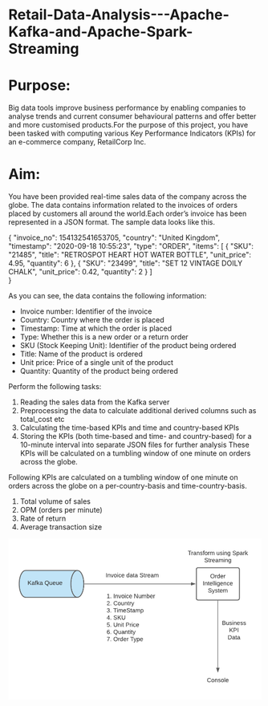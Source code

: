 # Retail-Data-Analysis---Apache-Kafka-and-Apache-Spark-Streaming
# Purpose:
Big data tools improve business performance by enabling companies to analyse trends and current consumer behavioural patterns and offer better and more customised products.For the purpose of this project, you have been tasked with computing various Key Performance Indicators (KPIs) for an e-commerce company, RetailCorp Inc. 

# Aim:
You have been provided real-time sales data of the company across the globe. The data contains information related to the invoices of orders placed by customers all around the world.Each order’s invoice has been represented in a JSON format. The sample data looks like this.

{
  "invoice_no": 154132541653705,
  "country": "United Kingdom",
  "timestamp": "2020-09-18 10:55:23",
  "type": "ORDER",
  "items": [
    {
      "SKU": "21485",
      "title": "RETROSPOT HEART HOT WATER BOTTLE",
      "unit_price": 4.95,
      "quantity": 6
    },
    {
      "SKU": "23499",
      "title": "SET 12 VINTAGE DOILY CHALK",
      "unit_price": 0.42,
      "quantity": 2
    }
  ]  
}

As you can see, the data contains the following information:
- Invoice number: Identifier of the invoice
- Country: Country where the order is placed
- Timestamp: Time at which the order is placed
- Type: Whether this is a new order or a return order
- SKU (Stock Keeping Unit): Identifier of the product being ordered
- Title: Name of the product is ordered
- Unit price: Price of a single unit of the product
- Quantity: Quantity of the product being ordered


Perform the following tasks:
1. Reading the sales data from the Kafka server
2. Preprocessing the data to calculate additional derived columns such as total_cost etc
3. Calculating the time-based KPIs and time and country-based KPIs
4. Storing the KPIs (both time-based and time- and country-based) for a 10-minute interval into separate JSON files for further analysis
These KPIs will be calculated on a tumbling window of one minute on orders across the globe.

Following KPIs are calculated on a tumbling window of one minute on orders across the globe on a per-country-basis and time-country-basis.
1. Total volume of sales
2. OPM (orders per minute)
3. Rate of return
4. Average transaction size

![image](https://github.com/Mehak0310/Blob/blob/main/retailImage.png)
